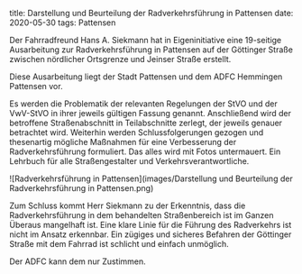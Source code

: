 title: Darstellung und Beurteilung der Radverkehrsführung in Pattensen
date: 2020-05-30
tags: Pattensen

Der Fahrradfreund Hans A. Siekmann hat in Eigeninitiative eine 19-seitige Ausarbeitung zur Radverkehrsführung in Pattensen auf der Göttinger Straße zwischen nördlicher Ortsgrenze und Jeinser Straße erstellt.

Diese Ausarbeitung liegt der Stadt Pattensen und dem ADFC Hemmingen Pattensen vor.

Es werden die Problematik der relevanten Regelungen der StVO und der VwV-StVO in ihrer jeweils gültigen Fassung genannt. Anschließend wird der betroffene Straßenabschnitt in Teilabschnitte zerlegt, der jeweils genauer betrachtet wird. Weiterhin werden Schlussfolgerungen gezogen und thesenartig mögliche Maßnahmen für eine Verbesserung der Radverkehrsführung formuliert. Das alles wird mit Fotos untermauert. Ein Lehrbuch für alle Straßengestalter und Verkehrsverantwortliche.

![Radverkehrsführung in Pattensen](images/Darstellung und Beurteilung der Radverkehrsführung in Pattensen.png)

Zum Schluss kommt Herr Siekmann zu der Erkenntnis, dass die Radverkehrsführung in dem behandelten Straßenbereich ist im Ganzen Überaus mangelhaft ist. Eine klare Linie für die Führung des Radverkehrs ist nicht im Ansatz erkennbar. Ein zügiges und sicheres Befahren der Göttinger Straße mit dem Fahrrad ist schlicht und einfach unmöglich. 

Der ADFC kann dem nur Zustimmen.
